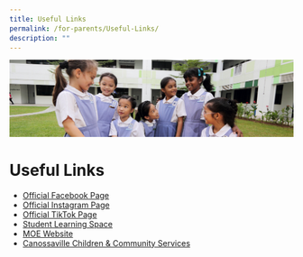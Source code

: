 ```yaml
---
title: Useful Links
permalink: /for-parents/Useful-Links/
description: ""
---
```

![](/images/Useful%20Links.jpg)

Useful Links
============


*   [Official Facebook Page](https://www.facebook.com/SACPS.OFFICIAL)
*   [Official Instagram Page](https://www.instagram.com/sacps.official/)
*   [Official TikTok Page](https://www.tiktok.com/@sacps.official)
*   [Student Learning Space](https://vle.learning.moe.edu.sg/login)
*   [MOE Website](https://www.moe.gov.sg/)
*   [Canossaville Children & Community Services](https://www.cch.org.sg/)